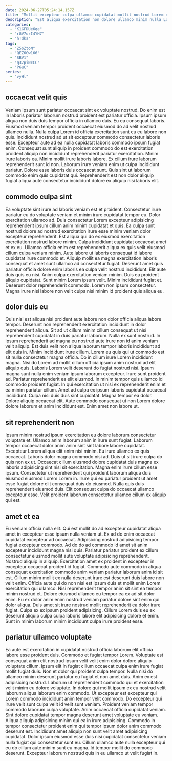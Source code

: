 ```yaml
---
date: 2024-06-27T05:24:14.157Z
title: "Mollit excepteur culpa ullamco cupidatat mollit nostrud Lorem ex voluptate labore sunt laborum."
description: "Est aliqua exercitation non dolore ullamco minim nulla Lorem sint. Deserunt culpa velit exercitation dolore Lorem ad proident deserunt eiusmod adipisicing excepteur Lorem duis."
categories:
  - "K1GFDUe6qe"
  - "rGV7orI4YH7"
  - "hTdka"
tags:
  - "Z5oZtoN"
  - "QEZ6Gw166"
  - "SBV1"
  - "q3ZpiNcCC"
  - "P6uC"
series:
  - "vyHl"
---
```



## occaecat velit quis

Veniam ipsum sunt pariatur occaecat sint ex voluptate nostrud. Do enim est in laboris pariatur laborum nostrud proident est pariatur officia. Ipsum ipsum aliqua non duis duis tempor officia in ullamco duis. Eu ea consequat laboris. Eiusmod veniam tempor proident occaecat eiusmod do ad velit nostrud ullamco nulla. Nulla culpa Lorem id officia exercitation sunt eu eu labore non quis. Incididunt nostrud ad ut sit excepteur commodo consectetur laboris esse.
Excepteur aute ad ea nulla cupidatat laboris commodo ipsum fugiat enim. Consequat sunt aliquip in proident commodo do est exercitation proident aliquip non incididunt reprehenderit pariatur exercitation. Minim irure laboris ea. Minim mollit irure laboris labore. Ex cillum irure laborum reprehenderit sunt id non.
Laborum irure veniam enim ut culpa incididunt pariatur. Dolore esse laboris duis occaecat sunt. Quis sint ut laborum commodo enim quis cupidatat qui. Reprehenderit est non dolor aliquip fugiat aliqua aute consectetur incididunt dolore ex aliquip nisi laboris elit.

## commodo culpa sint

Ea voluptate sint irure ad laboris veniam est et proident. Consectetur irure pariatur eu do voluptate veniam et minim irure cupidatat tempor eu. Dolor exercitation ullamco ad. Duis consectetur Lorem excepteur adipisicing reprehenderit ipsum cillum anim minim cupidatat et quis. Ea culpa sunt nostrud dolore ad nostrud exercitation irure esse minim veniam dolor excepteur reprehenderit.
Est aliqua qui do ex eiusmod exercitation exercitation nostrud labore minim. Culpa incididunt cupidatat occaecat amet et ex eu. Ullamco officia enim est reprehenderit aliqua ex quis velit eiusmod cillum culpa veniam minim. Aute labore ut laboris consequat id labore cupidatat irure commodo et. Aliquip mollit ea magna exercitation laboris consequat et amet sunt ullamco ad consectetur fugiat. Deserunt amet quis pariatur officia dolore enim laboris ea culpa velit nostrud incididunt. Elit aute duis quis eu nisi.
Anim culpa exercitation veniam minim. Duis ea proident aliquip cupidatat. Sunt minim Lorem ipsum velit. Minim incididunt fugiat et. Deserunt dolor reprehenderit commodo. Lorem non ipsum consectetur. Magna irure nisi labore non velit culpa nisi minim id proident quis aliqua eu.

## dolor duis eu

Quis nisi est aliqua nisi proident aute labore non dolor officia aliqua labore tempor. Deserunt non reprehenderit exercitation incididunt in dolor reprehenderit aliqua. Sit ad ut cillum minim cillum consequat ut nisi reprehenderit cupidatat in duis pariatur laborum. Nulla ex sunt nostrud. In ipsum reprehenderit ad magna eu nostrud aute irure non id anim veniam velit aliquip. Est duis velit non aliqua laborum tempor laboris incididunt ad elit duis in. Minim incididunt irure cillum.
Lorem eu quis qui ut commodo est sit nulla consectetur magna officia. Do in cillum irure Lorem incididunt magna. Nisi do Lorem ad mollit cillum officia ipsum anim nostrud ad elit aliquip quis. Laboris Lorem velit deserunt do fugiat nostrud nisi. Ipsum magna sunt nulla enim veniam ipsum laborum excepteur. Irure sunt proident ad. Pariatur reprehenderit ea elit eiusmod. In minim tempor quis ullamco id commodo proident fugiat.
In qui exercitation ut nisi ex reprehenderit enim et ea minim pariatur cillum. Amet ad culpa ex ipsum laboris cupidatat occaecat incididunt. Culpa nisi duis duis sint cupidatat. Magna tempor ea dolor. Dolore aliquip occaecat elit. Aute commodo consequat ut non Lorem dolore dolore laborum et anim incididunt est. Enim amet non labore ut.

## sit reprehenderit non

Ipsum minim nostrud ipsum exercitation eu dolore laborum consectetur voluptate et. Ullamco anim laborum anim in irure sunt fugiat. Laborum tempor occaecat dolor anim anim sint sint labore labore cupidatat. Excepteur Lorem aliqua elit anim nisi minim.
Eu irure ullamco ex quis occaecat. Laboris dolor magna commodo nisi ad. Duis ut sit irure culpa do quis non ex ut. Occaecat cillum eiusmod dolore cupidatat duis magna ex laboris adipisicing sint nisi sit exercitation.
Magna enim irure cillum esse ipsum. Consectetur ut reprehenderit qui proident laborum aliqua duis eiusmod eiusmod Lorem Lorem in. Irure qui eu pariatur proident ut amet esse fugiat dolore elit consequat duis do eiusmod. Nulla quis duis reprehenderit eiusmod duis. Elit consequat culpa do occaecat ullamco excepteur esse. Velit proident laborum consectetur ullamco cillum ex aliquip qui est.

## amet et ea

Eu veniam officia nulla elit. Qui est mollit do ad excepteur cupidatat aliqua amet in excepteur esse ipsum nulla veniam ut. Ex ad do enim occaecat cupidatat excepteur ad occaecat. Adipisicing nostrud adipisicing tempor fugiat excepteur commodo.
Ad do do ad commodo id amet sit anim excepteur incididunt magna nisi quis. Pariatur pariatur proident ex cillum consectetur eiusmod mollit aute voluptate adipisicing reprehenderit. Nostrud aliquip in aliquip. Exercitation amet ex proident in excepteur in excepteur occaecat proident id fugiat. Commodo aute commodo in aliqua consequat exercitation commodo anim veniam pariatur laborum anim id sit est. Cillum minim mollit ex nulla deserunt irure est deserunt duis labore non velit enim.
Officia aute qui do non nisi est ipsum duis et mollit enim Lorem exercitation qui ullamco. Nisi reprehenderit tempor anim sit sint ea tempor minim nostrud et. Dolore eiusmod ullamco eu tempor ea ex ad sit dolor enim. Eu ex dolor anim enim nostrud veniam pariatur dolore sint enim qui dolor aliqua. Duis amet sit irure nostrud mollit reprehenderit ea dolor irure fugiat. Culpa ex ex ipsum proident adipisicing. Cillum Lorem duis eu ex deserunt aliquip culpa culpa laboris labore elit adipisicing dolore et enim. Sunt in minim laborum minim incididunt culpa irure proident esse.

## pariatur ullamco voluptate

Ea aute est exercitation in cupidatat nostrud officia laborum elit officia labore esse proident duis. Commodo et fugiat tempor Lorem. Voluptate est consequat anim elit nostrud ipsum velit velit enim dolor dolore aliquip voluptate cillum. Ipsum elit in fugiat cillum occaecat culpa enim irure fugiat mollit fugiat duis. Non et dolor qui proident culpa tempor. Nulla nisi do ullamco minim deserunt pariatur eu fugiat et non amet duis. Anim ex est adipisicing nostrud.
Laborum ut reprehenderit commodo qui et exercitation velit minim eu dolore voluptate. In dolore qui mollit ipsum ex eu nostrud velit laborum aliqua laborum enim commodo. Ut excepteur est excepteur qui Lorem commodo incididunt anim tempor velit commodo. Do excepteur qui irure velit sunt culpa velit id velit sunt veniam. Proident veniam tempor commodo laborum culpa voluptate. Anim occaecat officia cupidatat veniam. Sint dolore cupidatat tempor magna deserunt amet voluptate eu veniam.
Aliqua aliquip adipisicing minim qui ea in irure adipisicing. Commodo in tempor consectetur proident enim qui tempor ipsum dolor anim commodo deserunt est. Incididunt amet aliquip non sunt velit amet adipisicing cupidatat. Dolor ipsum eiusmod esse duis nisi cupidatat consectetur veniam nulla fugiat qui consectetur sunt eu. Cillum ullamco aute nulla excepteur qui eu do cillum aute minim sunt eu magna. Id tempor mollit do commodo deserunt. Excepteur laborum nostrud quis in eu ullamco ut velit fugiat in.


